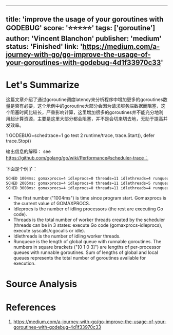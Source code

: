 
---
title: 'improve the usage of your goroutines with GODEBUG'
score: '⭐️⭐️⭐️⭐️⭐️'
tags: ['goroutine']
author: 'Vincent Blanchon'
publisher: 'medium'
status: 'Finished'
link: 'https://medium.com/a-journey-with-go/go-improve-the-usage-of-your-goroutines-with-godebug-4d1f33970c33'
---

# Let's Summarize

这篇文章介绍了通过goroutine调度latency来分析程序中增加更多的goroutines数量是否有必要，这个示例中的goroutine大部分会因为请求服务端数据而阻塞，这个阻塞时间比较长，严重影响计算，这里增加很多的goroutines并不能充分地利用起计算资源，主要是这里大部分都会阻塞，并不是会切来切去地，无助于提高并发效率。

1 GODEBUG=schedtrace=1 go test
2 runtime/trace, trace.Start(), defer trace.Stop()

输出信息的解释：
see https://github.com/golang/go/wiki/Performance#scheduler-trace：

下面是个例子：

```bash
SCHED 1004ms: gomaxprocs=4 idleprocs=0 threads=11 idlethreads=4 runqueue=8 [0 1 0 3]
SCHED 2005ms: gomaxprocs=4 idleprocs=0 threads=11 idlethreads=5 runqueue=6 [1 5 4 0]
SCHED 3008ms: gomaxprocs=4 idleprocs=0 threads=11 idlethreads=4 runqueue=10 [2 2 2 1]
```

- The first number ("1004ms") is time since program start. Gomaxprocs is the current value of GOMAXPROCS. 
- Idleprocs is the number of idling processors (the rest are executing Go code). 
- Threads is the total number of worker threads created by the scheduler (threads can be in 3 states: execute Go code (gomaxprocs-idleprocs), execute syscalls/cgocalls or idle). 
- Idlethreads is the number of idling worker threads. 
- Runqueue is the length of global queue with runnable goroutines. The numbers in square brackets ("[0 1 0 3]") are lengths of per-processor queues with runnable goroutines. Sum of lengths of global and local queues represents the total number of goroutines available for execution.

# Source Analysis



# References
1. https://medium.com/a-journey-with-go/go-improve-the-usage-of-your-goroutines-with-godebug-4d1f33970c33
